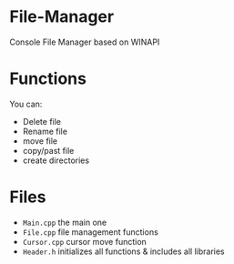 # File-Manager
Console File Manager based on WINAPI

# Functions 
You can:
* Delete file
* Rename file
* move file
* copy/past file
* create directories

# Files
* `Main.cpp` the main one
* `File.cpp` file management functions 
* `Cursor.cpp` cursor move function
* `Header.h` initializes all functions & includes all libraries
